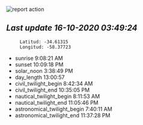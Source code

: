 ![report action](https://github.com/matiasz8/actions-for-reports/workflows/report%20action/badge.svg?branch=develop) 


## *****Last update 16-10-2020 03:49:24*****



		 Latitud: -34.61315
		 Longitud: -58.37723

 - sunrise 	 9:08:21 AM
 - sunset 	 10:09:18 PM
 - solar_noon 	 3:38:49 PM
 - day_length 	 13:00:57
 - civil_twilight_begin 	 8:42:34 AM
 - civil_twilight_end 	 10:35:05 PM
 - nautical_twilight_begin 	 8:11:53 AM
 - nautical_twilight_end 	 11:05:46 PM
 - astronomical_twilight_begin 	 7:40:11 AM
 - astronomical_twilight_end 	 11:37:28 PM
